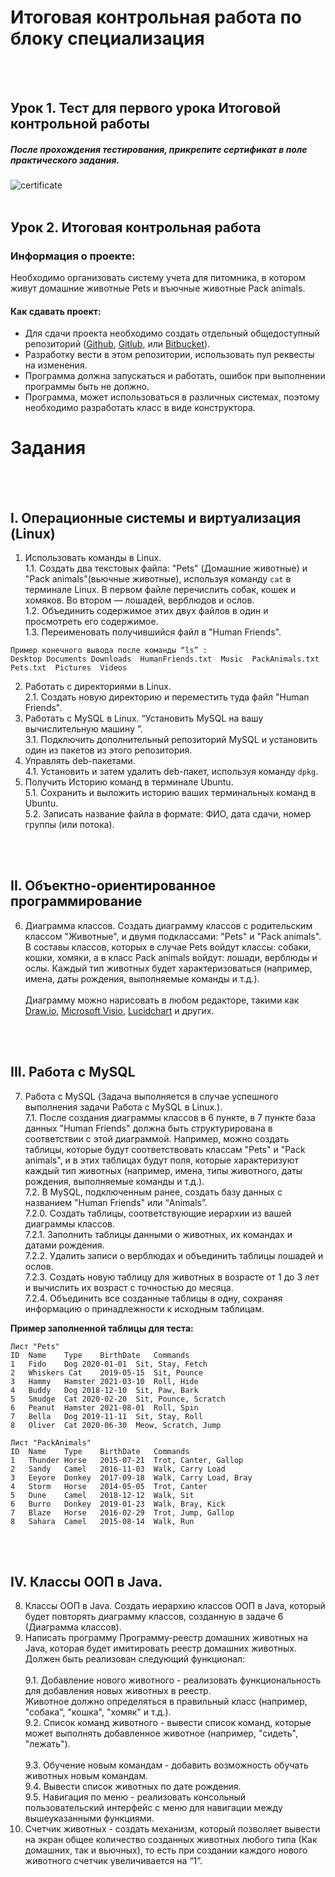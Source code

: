 # Итоговая контрольная работа по блоку специализация
<br><br>
## Урок 1. Тест для первого урока Итоговой контрольной работы
##### После прохождения тестирования, прикрепите сертификат в поле практического задания.
![certificate](https://i.ibb.co/m8St8xT/2024334-2705631-final-test-en.jpg "certificate")
<br><br>
## Урок 2. Итоговая контрольная работа
 
### Информация о проекте:  
Необходимо организовать систему учета для питомника, в котором живут домашние животные Pets и въючные животные Pack animals. 

#### Как сдавать проект:
 - Для сдачи проекта необходимо создать отдельный общедоступный репозиторий ([Github](https://github.com/), [Gitlub](https://about.gitlab.com/), или [Bitbucket](https://bitbucket.org/)).
 - Разработку вести в этом репозитории, использовать пул реквесты на изменения. 
 - Программа должна запускаться и работать, ошибок при выполнении программы быть не должно. 
 - Программа, может использоваться в различных системах, поэтому необходимо разработать класс в виде конструктора.


# Задания
<br><br>
## I. Операционные системы и виртуализация (Linux)

1. Использовать команды в Linux.<br>
1.1. Создать два текстовых файла: "Pets" (Домашние животные) и "Pack animals"(вьючные животные), используя команду `cat` в терминале Linux. В первом файле перечислить собак, кошек и хомяков. Во втором — лошадей, верблюдов и ослов.<br>
1.2. Объединить содержимое этих двух файлов в один и просмотреть его содержимое.<br>
1.3. Переименовать получившийся файл в "Human Friends".

```
Пример конечного вывода после команды “ls” :
Desktop Documents Downloads  HumanFriends.txt  Music  PackAnimals.txt  Pets.txt  Pictures  Videos

```

2.  Работать с директориями в Linux.<br>
2.1. Создать новую директорию и переместить туда файл "Human Friends".<br>
3. Работать с MySQL в Linux. “Установить MySQL на вашу вычислительную машину ”.<br>
3.1. Подключить дополнительный репозиторий MySQL и установить один из пакетов из этого репозитория.<br>
4. Управлять deb-пакетами.<br>
4.1. Установить и затем удалить deb-пакет, используя команду `dpkg`.
5. Получить Историю команд в терминале Ubuntu.<br>
5.1. Сохранить и выложить историю ваших терминальных команд в Ubuntu.<br>
5.2. Записать название файла в формате: ФИО, дата сдачи, номер группы (или потока).

<br><br>
## II. Объектно-ориентированное программирование 

6. Диаграмма классов. Создать диаграмму классов с родительским классом "Животные", и двумя подклассами: "Pets" и "Pack animals".
В составы классов, которых в случае Pets войдут классы: собаки, кошки, хомяки,  а в класс Pack animals войдут:  лошади, верблюды и ослы.
Каждый тип животных будет характеризоваться (например, имена, даты рождения, выполняемые команды и т.д.).<br>  
Диаграмму можно нарисовать в любом редакторе, такими как [Draw.io](https://app.diagrams.net/), [Microsoft Visio](https://), [Lucidchart](https://www.lucidchart.com/pages/)  и других.

<br><br>
## III. Работа с MySQL 

7.  Работа с MySQL (Задача выполняется в случае успешного выполнения задачи Работа с MySQL в Linux.).<br>
7.1. После создания диаграммы классов в 6 пункте, в 7 пункте база данных "Human Friends" должна быть структурирована в соответствии с этой диаграммой. Например, можно создать таблицы, которые будут соответствовать классам "Pets" и "Pack animals", и в этих таблицах будут поля, которые характеризуют каждый тип животных (например, имена, типы животного, даты рождения, выполняемые команды и т.д.).<br>
7.2.  В MySQL, подключенным ранее,  создать базу данных с названием "Human Friends" или “Animals”.<br>
7.2.0. Создать таблицы, соответствующие иерархии из вашей диаграммы классов.<br>
7.2.1. Заполнить таблицы данными о животных, их командах и датами рождения.<br>
7.2.2.  Удалить записи о верблюдах и объединить таблицы лошадей и ослов.<br>
7.2.3.  Создать новую таблицу для животных в возрасте от 1 до 3 лет и вычислить их возраст с точностью до месяца.<br>
7.2.4.  Объединить все созданные таблицы в одну, сохраняя информацию о принадлежности к исходным таблицам.

**Пример заполненной таблицы для теста:**

```
Лист "Pets"
ID	Name	Type	BirthDate	Commands
1	Fido	Dog	2020-01-01	Sit, Stay, Fetch
2	Whiskers Cat	2019-05-15	Sit, Pounce
3	Hammy	Hamster	2021-03-10	Roll, Hide
4	Buddy	Dog	2018-12-10	Sit, Paw, Bark
5	Smudge	Cat	2020-02-20	Sit, Pounce, Scratch
6	Peanut	Hamster	2021-08-01	Roll, Spin
7	Bella	Dog	2019-11-11	Sit, Stay, Roll
8	Oliver	Cat	2020-06-30	Meow, Scratch, Jump
```
 
 ```
Лист "PackAnimals"
ID	Name	Type	BirthDate	Commands
1	Thunder	Horse	2015-07-21	Trot, Canter, Gallop
2	Sandy	Camel	2016-11-03	Walk, Carry Load
3	Eeyore	Donkey	2017-09-18	Walk, Carry Load, Bray
4	Storm	Horse	2014-05-05	Trot, Canter
5	Dune	Camel	2018-12-12	Walk, Sit
6	Burro	Donkey	2019-01-23	Walk, Bray, Kick
7	Blaze	Horse	2016-02-29	Trot, Jump, Gallop
8	Sahara	Camel	2015-08-14	Walk, Run
```

<br><br>
## IV. Классы ООП в Java.

8.  Классы ООП в Java. Создать иерархию классов ООП в Java, который будет повторять диаграмму классов, созданную в задаче 6 (Диаграмма классов).<br>
9.  Написать программу Программу-реестр домашних животных на Java, которая будет имитировать реестр домашних животных.  Должен быть реализован следующий функционал:<br>    
9.1. Добавление нового животного   -  реализовать функциональность для добавления новых животных в реестр.<br> 
Животное должно определяться в правильный класс (например, "собака", "кошка", "хомяк" и т.д.).<br>
9.2. Список команд животного   -  вывести список команд,  которые может выполнять добавленное животное (например, "сидеть", "лежать").<br>        
9.3. Обучение новым командам  - добавить возможность обучать животных новым командам.<br>
9.4. Вывести список животных по дате рождения.<br>
9.5. Навигация по меню - реализовать консольный пользовательский интерфейс с меню для навигации между вышеуказанными функциями.<br>   
10. Счетчик животных  - создать механизм, который позволяет вывести на экран общее количество созданных животных любого типа  (Как домашних, так и вьючных), то есть при создании каждого нового животного счетчик увеличивается на “1”.
